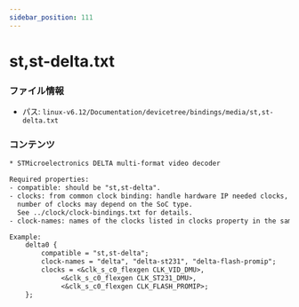 ```yaml
---
sidebar_position: 111
---
```

# st,st-delta.txt

### ファイル情報

- パス: `linux-v6.12/Documentation/devicetree/bindings/media/st,st-delta.txt`

### コンテンツ

```txt
* STMicroelectronics DELTA multi-format video decoder

Required properties:
- compatible: should be "st,st-delta".
- clocks: from common clock binding: handle hardware IP needed clocks, the
  number of clocks may depend on the SoC type.
  See ../clock/clock-bindings.txt for details.
- clock-names: names of the clocks listed in clocks property in the same order.

Example:
	delta0 {
		compatible = "st,st-delta";
		clock-names = "delta", "delta-st231", "delta-flash-promip";
		clocks = <&clk_s_c0_flexgen CLK_VID_DMU>,
			 <&clk_s_c0_flexgen CLK_ST231_DMU>,
			 <&clk_s_c0_flexgen CLK_FLASH_PROMIP>;
	};

```
